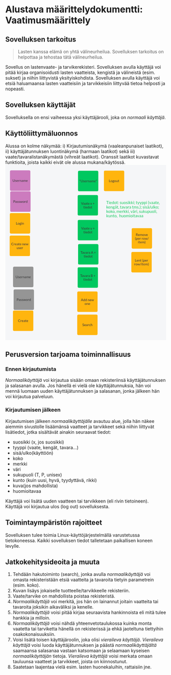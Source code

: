 # Alustava määrittelydokumentti: Vaatimusmäärittely

## Sovelluksen tarkoitus

>  Lasten kanssa elämä on yhtä välineurheilua. 
>  Sovelluksen tarkoitus on helpottaa ja tehostaa tätä välineurheilua.

Sovellus on lastenvaate- ja tarvikerekisteri. Sovelluksen avulla käyttäjä voi pitää kirjaa organisoidusti lasten vaatteista, kengistä ja välineistä (esim. sukset) ja niihin liittyvistä yksityiskohdista. Sovelluksen avulla käyttäjä voi etsiä haluamaansa lasten vaatteisiin ja tarvikkeisiin liittyvää tietoa helposti ja nopeasti.

## Sovelluksen käyttäjät

Sovelluksella on ensi vaiheessa yksi käyttäjärooli, joka on *normaali käyttäjä*. 

## Käyttöliittymäluonnos

Alussa on kolme näkymää: i) Kirjautumisnäkymä (vaaleanpunaiset laatikot), ii) käyttäjätunnuksen luontinäkymä (harmaan laatikot) sekä iii) vaate/tavaralistanäkymästä (vihreät laatikot). Oranssit laatikot kuvastavat funktioita, joista kaikki eivät ole alussa mukana/käytössä.
![](./kuvat/kayttoliittymaluonnos_vaatimusmaarittelyyn_27.3.21.png)

## Perusversion tarjoama toiminnallisuus

### Ennen kirjautumista

*Normaalikäyttäjä* voi kirjautua sisään omaan rekisteriinsä käyttäjätunnuksen ja salasanan avulla. Jos hänellä ei vielä ole käyttäjätunnuksia, hän voi mennä luomaan uuden käyttäjätunnuksen ja salasanan, jonka jälkeen hän voi kirjautua palveluun.

### Kirjautumisen jälkeen

Kirjautumisen jälkeen *normaalikäyttäjälle* avautuu alue, jolla hän näkee aiemmin sivustolle lisäämänsä vaatteet ja tarvikkeet sekä niihin liittyvät lisätiedot, jotka sisältävät ainakin seuraavat tiedot:
* suosikki (x, jos suosikki)
* tyyppi (vaate, kengät, tavara...)
* sisä/ulko(käyttöön)
* koko
* merkki
* väri
* sukupuoli (T, P, unisex)
* kunto (kuin uusi, hyvä, tyydyttävä, rikki)
* kuva(jos mahdollista)
* huomioitavaa

Käyttäjä voi lisätä uuden vaatteen tai tarvikkeen (eli rivin tietoineen).
Käyttäjä voi kirjautua ulos (log out) sovelluksesta.

## Toimintaympäristön rajoitteet

Sovelluksen tulee toimia Linux-käyttöjärjestelmällä varustetussa tietokoneessa.
Kaikki sovelluksen tiedot talletetaan paikallisen koneen levylle.

## Jatkokehitysideoita ja muuta
1. Tehdään hakutoiminto (search), jonka avulla *normaalikäyttäjä* voi omasta rekisteristään etsiä vaatteita ja tavaroita tietyin parametrein (esim. koko).
1. Kuvan lisäys jokaiselle tuotteelle/tarvikkeelle rekisteriin.
2. Vaate/tarvike on mahdollista poistaa rekisteristä.
3. *Normaalikäyttäjä* voi merkitä, jos hän on lainannut joitain vaatteita tai tavaroita joksikin aikaväliksi ja kenelle.
4. *Normaalikäyttäjä* voisi pitää kirjaa seuraavista hankinnoista eli mitä tulee hankkia ja milloin.
5. *Normaalikäyttäjä* voisi nähdä yhteenvetotaulukossa kuinka monta vaatetta tai tarviketta hänellä on rekisterissä ja ehkä jaoteltuna tiettyihin osakokonaisuuksiin.
6. Voisi lisätä toisen käyttäjäroolin, joka olisi *vieraileva käyttäjä*. *Vieraileva käyttäjä* voisi luoda käyttäjätunnuksen ja päästä *normaalikäyttäjältä* saamaansa salasanaa vastaan katsomaan ja selaamaan kyseisen *normaalikäyttäjän* tietoja. *Vieraileva käyttäjä* voisi merkata omaan tauluunsa vaatteet ja tarvikkeet, joista on kiinnostunut.
7. Saatetaan laajentaa vielä esim. lasten huonekaluihin, rattaisiin jne.
